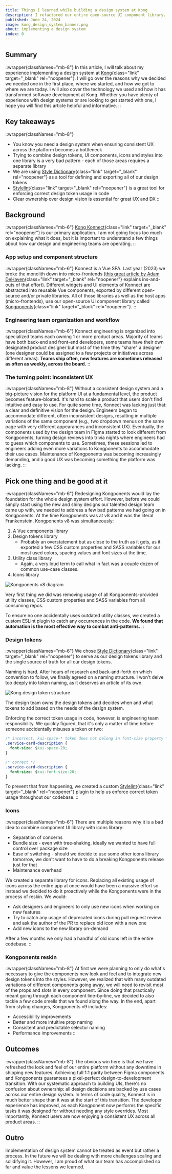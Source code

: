 ```yaml
---
title: Things I learned while building a design system at Kong
description: I refactored our entire open-source UI component library. Here are a few lessons I learned.
published: June 24, 2024
image: kong_design_system_banner.png
about: implementing a design system
index: 0
---
```


## Summary

::wrapper{classNames="mb-8"}
In this article, I will talk about my experience implementing a design system at [Kong](https://konghq.com/){class="link" target="_blank" rel="noopener"}. I will go over the reasons why we decided we needed one in the first place, where we started, and how we got to where we are today. I will also cover the technology we used and how it has transformed software development at Kong. Whether you have plenty of experience with design systems or are looking to get started with one, I hope you will find this article helpful and informative.
::

## Key takeaways

::wrapper{classNames="mb-8"}

* You know you need a design system when ensuring consistent UX across the platform becomes a bottleneck
* Trying to combine design tokens, UI components, icons and styles into one library is a very bad pattern - each of those areas requires a separate library
* We are using [Style Dictionary](https://amzn.github.io/style-dictionary/#/){class="link" target="_blank" rel="noopener"} as a tool for defining and exporting all of our design tokens
* [Stylelint](https://stylelint.io/){class="link" target="_blank" rel="noopener"} is a great tool for enforcing correct design token usage in code
* Clear ownership over design vision is essential for great UX and DX
::

## Background

::wrapper{classNames="mb-6"}
[Kong Konnect](https://konghq.com/products/kong-konnect){class="link" target="_blank" rel="noopener"} is our primary application. I am not going focus too much on explaining what it does, but it is important to understand a few things about how our design and engineering teams are operating.
::

### App setup and component structure

::wrapper{classNames="mb-6"}
Konnect is a Vue SPA. Last year (2023) we broke the monolith down into micro-frontends ([this great article by Adam DeHaven](https://www.adamdehaven.com/articles/scalable-architectures-with-vue-micro-frontends-a-developer-centric-approach){class="link" target="_blank" rel="noopener"} explains ins-and-outs of that effort). Different widgets and UI elements of Konnect are abstracted into reusable Vue components, exported by different open-source and/or private libraries. All of those libraries as well as the host apps (micro-frontends), use our open-source UI component library called [Kongponents](https://kongponents.konghq.com/){class="link" target="_blank" rel="noopener"}.
::

### Engineering team organization and workflow

::wrapper{classNames="mb-6"}
Konnect engineering is organized into specialized teams each owning 1 or more product areas. Majority of teams have both back-end and front-end developers, some teams have their own designated product designer but most of the time they "share" a designer (one designer could be assigned to a few projects or initiatives across different areas). **Teams ship often, new features are sometimes released as often as weekly, across the board.**
::

### The turning point: inconsistent UX

::wrapper{classNames="mb-8"}
Without a consistent design system and a big-picture vision for the platform UI at a fundamental level, the product becomes feature-bloated. It's hard to scale a product that users don't find intuitive and easy to use. For quite some time, Konnect was lacking just that: a clear and definitive vision for the design. Engineers began to accommodate different, often inconsistent designs, resulting in multiple variations of the same component (e.g., two dropdown menus on the same page with very different appearances and inconsistent UX). Eventually, the components used by the design team in Figma started to look different from Kongponents, turning design reviews into trivia nights where engineers had to guess which components to use. Sometimes, these sessions led to engineers adding even more variations to Kongponents to accommodate their use cases. Maintenance of Kongponents was becoming increasingly demanding, and a good UX was becoming something the platform was lacking.
::

## Pick one thing and be good at it

::wrapper{classNames="mb-6"}
Redesigning Kongponents would lay the foundation for the whole design system effort. However, before we could simply start using the new and shiny designs our talented design team came up with, we needed to address a few bad patterns we had going on in Kongponents. At the time Kongponents was at v8 and it was the literal Frankenstein. Kongponents v8 was simultaneously:

1. A Vue components library
2. Design tokens library
   * Probably an overstatement but as close to the truth as it gets, as it exported a few CSS custom properties and SASS variables for our most used colors, spacing values and font sizes at the time.
3. Utility class library
    * Again, a very loud term to call what in fact was a couple dozen of common use-case classes.
4. Icons library

![Kongponents v8 diagram](/images/kongponents_v8_diagram.svg)

Very first thing we did was removing usage of all Kongponents-provided utility classes, CSS custom properties and SASS variables from all consuming repos.

To ensure no one accidentally uses outdated utility classes, we created a custom ESLint plugin to catch any occurrences in the code. **We found that automation is the most effective way to combat anti-patterns.**
::

### Design tokens

::wrapper{classNames="mb-6"}
We chose [Style Dictionary](https://amzn.github.io/style-dictionary/#/){class="link" target="_blank" rel="noopener"} to serve as our design tokens library and the single source of truth for all our design tokens.

Naming is hard. After hours of research and back-and-forth on which convention to follow, we finally agreed on a naming structure. I won't delve too deeply into token naming, as it deserves an article of its own.

![Kong design token structure](/images/design_token_structure.svg)

The design team owns the design tokens and decides when and what tokens to add based on the needs of the design system.

Enforcing the correct token usage in code, however, is engineering team responsibility. We quickly figured, that it's only a matter of time before someone accidentally misuses a token or two:

```css
/* incorrect, kui-space-* token does not belong in font-size property */
.service-card-description {
  font-size: $kui-space-20;
}

/* correct */
.service-card-description {
  font-size: $kui-font-size-20;
}
```

To prevent that from happening, we created a custom [Stylelint](https://stylelint.io/){class="link" target="_blank" rel="noopener"} plugin to help us enforce correct token usage throughout our codebase.
::

### Icons

::wrapper{classNames="mb-6"}
There are multiple reasons why it is a bad idea to combine component UI library with icons library:

* Separation of concerns
* Bundle size - even with tree-shaking, ideally we wanted to have full control over package size
* Ease of switching - should we decide to use some other icons library tomorrow, we don't want to have to do a breaking Kongponents release just for that
* Maintenance overhead

We created a separate library for icons. Replacing all existing usage of icons across the entire app at once would have been a massive effort so instead we decided to do it proactively while the Kongponents were in the process of reskin. We would:

* Ask designers and engineers to only use new icons when working on new features
* Try to catch any usage of deprecated icons during pull request review and ask the author of the PR to replace old icon with a new one
* Add new icons to the new library on-demand

After a few months we only had a handful of old icons left in the entire codebase.
::

### Kongponents reskin

::wrapper{classNames="mb-8"}
At first we were planning to only do what's necessary to give the components new look and feel and to integrate new design tokens into the styles. However, we realized that with many outdated variations of different components going away, we will need to revisit most of the props and slots in every component. Since doing that practically meant going through each component line-by-line, we decided to also tackle a few code smells that we found along the way. In the end, apart from styling changes, Kongponents v9 includes:

* Accessibility improvements
* Better and more intuitive prop naming
* Consistent and predictable selector naming
* Performance improvements
::

## Outcomes

::wrapper{classNames="mb-8"}
The obvious win here is that we have refreshed the look and feel of our entire platform without any downtime in shipping new features. Achieving full 1:1 parity between Figma components and Kongponents guarantees a pixel-perfect design-to-development transition. With our systematic approach to building UIs, there's no confusion about ownership: all design decisions are backed by use cases across our entire design system. In terms of code quality, Konnect is in much better shape than it was at the start of this transition. The developer experience has improved, as each Kongponent now performs the specific tasks it was designed for without needing any style overrides. Most importantly, Konnect users are now enjoying a consistent UX across all product areas.
::

## Outro

Implementation of design system cannot be treated as event but rather a process. In the future we will be dealing with more challenges scaling and solidifying it. However, I am proud of what our team has accomplished so far and value the lessons we learned.
